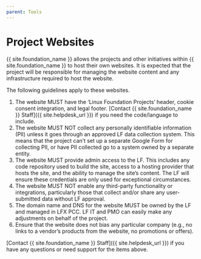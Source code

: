 ```yaml
---
parent: Tools
---
```


# Project Websites

{{ site.foundation_name }} allows the projects and other initiatives within {{ site.foundation_name }} to host their own websites. It is expected that the project will be responsible for managing the website content and any infrastructure required to host the website.

The following guidelines apply to these websites.

1. The website MUST have the ‘Linux Foundation Projects’ header, cookie consent integration, and legal footer. [Contact {{ site.foundation_name }} Staff]({{ site.helpdesk_url }}) if you need the code/language to include.
2. The website MUST NOT collect any personally identifiable information (PII) unless it goes through an approved LF data collection system. This means that the project can’t set up a separate Google Form for collecting PII, or have PII collected go to a system owned by a separate entity. 
3. The website MUST provide admin access to the LF. This includes any code repository used to build the site, access to a hosting provider that hosts the site, and the ability to manage the site’s content. The LF will ensure these credentials are only used for exceptional circumstances.
4. The website MUST NOT enable any third-party functionality or integrations, particularly those that collect and/or share any user-submitted data without LF approval. 
5. The domain name and DNS for the website MUST be owned by the LF and managed in LFX PCC. LF IT and PMO can easily make any adjustments on behalf of the project.
6. Ensure that the website does not bias any particular company (e.g., no links to a vendor’s products from the website, no promotions or offers). 

[Contact {{ site.foundation_name }} Staff]({{ site.helpdesk_url }}) if you have any questions or need support for the items above.
